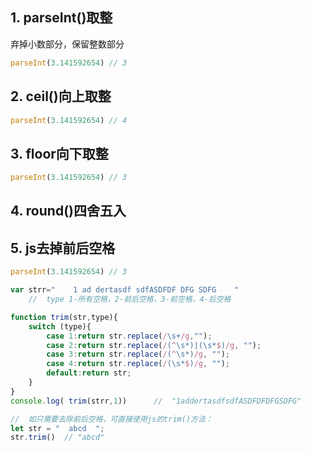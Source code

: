 ## 1. parseInt()取整

弃掉小数部分，保留整数部分

```js
parseInt(3.141592654) // 3
```

## 2. ceil()向上取整

```js
parseInt(3.141592654) // 4
```

## 3. floor向下取整

```js
parseInt(3.141592654) // 3
```

## 4. round()四舍五入

## 5. js去掉前后空格
```js
parseInt(3.141592654) // 3
```
```js
var strr="    1 ad dertasdf sdfASDFDF DFG SDFG    "
    //  type 1-所有空格，2-前后空格，3-前空格，4-后空格

function trim(str,type){
    switch (type){
        case 1:return str.replace(/\s+/g,"");
        case 2:return str.replace(/(^\s*)|(\s*$)/g, "");
        case 3:return str.replace(/(^\s*)/g, "");
        case 4:return str.replace(/(\s*$)/g, "");
        default:return str;
    }
}
console.log( trim(strr,1))      //  "1addertasdfsdfASDFDFDFGSDFG"

//  如只需要去除前后空格，可直接使用js的trim()方法：
let str = "  abcd  ";
str.trim()  // "abcd"
```
<Valine></Valine>